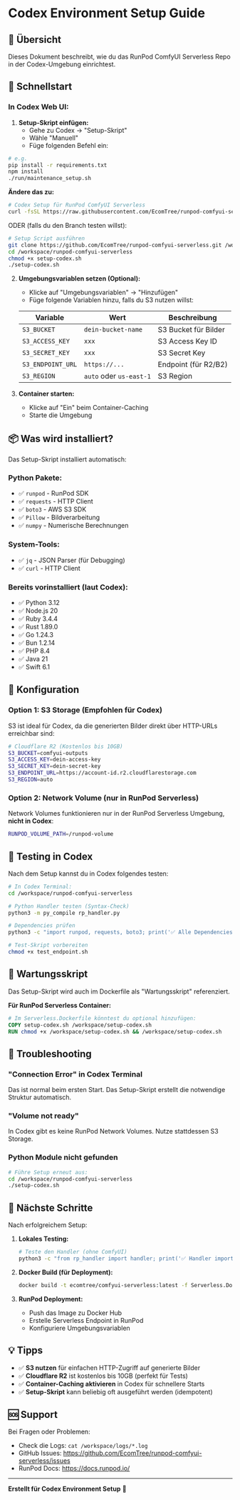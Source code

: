 # Codex Environment Setup Guide

## 🎯 Übersicht

Dieses Dokument beschreibt, wie du das RunPod ComfyUI Serverless Repo in der Codex-Umgebung einrichtest.

## 🚀 Schnellstart

### In Codex Web UI:

1. **Setup-Skript einfügen:**
   - Gehe zu Codex → "Setup-Skript"
   - Wähle "Manuell"
   - Füge folgenden Befehl ein:

```bash
# e.g.
pip install -r requirements.txt
npm install
./run/maintenance_setup.sh
```

**Ändere das zu:**

```bash
# Codex Setup für RunPod ComfyUI Serverless
curl -fsSL https://raw.githubusercontent.com/EcomTree/runpod-comfyui-serverless/main/setup-codex.sh | bash
```

ODER (falls du den Branch testen willst):

```bash
# Setup Script ausführen
git clone https://github.com/EcomTree/runpod-comfyui-serverless.git /workspace/runpod-comfyui-serverless
cd /workspace/runpod-comfyui-serverless
chmod +x setup-codex.sh
./setup-codex.sh
```

2. **Umgebungsvariablen setzen (Optional):**
   - Klicke auf "Umgebungsvariablen" → "Hinzufügen"
   - Füge folgende Variablen hinzu, falls du S3 nutzen willst:

   | Variable | Wert | Beschreibung |
   |----------|------|--------------|
   | `S3_BUCKET` | `dein-bucket-name` | S3 Bucket für Bilder |
   | `S3_ACCESS_KEY` | `xxx` | S3 Access Key ID |
   | `S3_SECRET_KEY` | `xxx` | S3 Secret Key |
   | `S3_ENDPOINT_URL` | `https://...` | Endpoint (für R2/B2) |
   | `S3_REGION` | `auto` oder `us-east-1` | S3 Region |

3. **Container starten:**
   - Klicke auf "Ein" beim Container-Caching
   - Starte die Umgebung

## 📦 Was wird installiert?

Das Setup-Skript installiert automatisch:

### Python Pakete:
- ✅ `runpod` - RunPod SDK
- ✅ `requests` - HTTP Client
- ✅ `boto3` - AWS S3 SDK
- ✅ `Pillow` - Bildverarbeitung
- ✅ `numpy` - Numerische Berechnungen

### System-Tools:
- ✅ `jq` - JSON Parser (für Debugging)
- ✅ `curl` - HTTP Client

### Bereits vorinstalliert (laut Codex):
- ✅ Python 3.12
- ✅ Node.js 20
- ✅ Ruby 3.4.4
- ✅ Rust 1.89.0
- ✅ Go 1.24.3
- ✅ Bun 1.2.14
- ✅ PHP 8.4
- ✅ Java 21
- ✅ Swift 6.1

## 🔧 Konfiguration

### Option 1: S3 Storage (Empfohlen für Codex)

S3 ist ideal für Codex, da die generierten Bilder direkt über HTTP-URLs erreichbar sind:

```bash
# Cloudflare R2 (Kostenlos bis 10GB)
S3_BUCKET=comfyui-outputs
S3_ACCESS_KEY=dein-access-key
S3_SECRET_KEY=dein-secret-key
S3_ENDPOINT_URL=https://account-id.r2.cloudflarestorage.com
S3_REGION=auto
```

### Option 2: Network Volume (nur in RunPod Serverless)

Network Volumes funktionieren nur in der RunPod Serverless Umgebung, **nicht in Codex**:

```bash
RUNPOD_VOLUME_PATH=/runpod-volume
```

## 🧪 Testing in Codex

Nach dem Setup kannst du in Codex folgendes testen:

```bash
# In Codex Terminal:
cd /workspace/runpod-comfyui-serverless

# Python Handler testen (Syntax-Check)
python3 -m py_compile rp_handler.py

# Dependencies prüfen
python3 -c "import runpod, requests, boto3; print('✅ Alle Dependencies verfügbar')"

# Test-Skript vorbereiten
chmod +x test_endpoint.sh
```

## 📝 Wartungsskript

Das Setup-Skript wird auch im Dockerfile als "Wartungsskript" referenziert.

**Für RunPod Serverless Container:**

```dockerfile
# Im Serverless.Dockerfile könntest du optional hinzufügen:
COPY setup-codex.sh /workspace/setup-codex.sh
RUN chmod +x /workspace/setup-codex.sh && /workspace/setup-codex.sh
```

## 🐛 Troubleshooting

### "Connection Error" in Codex Terminal

Das ist normal beim ersten Start. Das Setup-Skript erstellt die notwendige Struktur automatisch.

### "Volume not ready"

In Codex gibt es keine RunPod Network Volumes. Nutze stattdessen S3 Storage.

### Python Module nicht gefunden

```bash
# Führe Setup erneut aus:
cd /workspace/runpod-comfyui-serverless
./setup-codex.sh
```

## 🎯 Nächste Schritte

Nach erfolgreichem Setup:

1. **Lokales Testing:**
   ```bash
   # Teste den Handler (ohne ComfyUI)
   python3 -c "from rp_handler import handler; print('✅ Handler importierbar')"
   ```

2. **Docker Build (für Deployment):**
   ```bash
   docker build -t ecomtree/comfyui-serverless:latest -f Serverless.Dockerfile .
   ```

3. **RunPod Deployment:**
   - Push das Image zu Docker Hub
   - Erstelle Serverless Endpoint in RunPod
   - Konfiguriere Umgebungsvariablen

## 💡 Tipps

- ✅ **S3 nutzen** für einfachen HTTP-Zugriff auf generierte Bilder
- ✅ **Cloudflare R2** ist kostenlos bis 10GB (perfekt für Tests)
- ✅ **Container-Caching aktivieren** in Codex für schnellere Starts
- ✅ **Setup-Skript** kann beliebig oft ausgeführt werden (idempotent)

## 🆘 Support

Bei Fragen oder Problemen:
- Check die Logs: `cat /workspace/logs/*.log`
- GitHub Issues: https://github.com/EcomTree/runpod-comfyui-serverless/issues
- RunPod Docs: https://docs.runpod.io/

---

**Erstellt für Codex Environment Setup** 🚀
